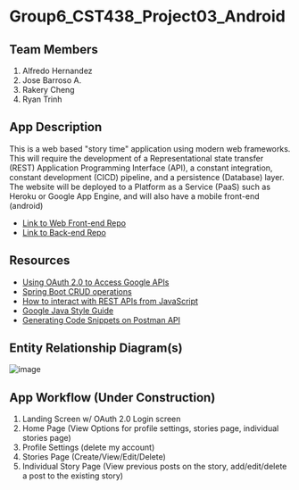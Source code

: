# Group6_CST438_Project03_Android
## Team Members

1. Alfredo Hernandez
2. Jose Barroso A.
3. Rakery Cheng
4. Ryan Trinh

## App Description
This is a web based "story time" application using modern web frameworks. This will require the development of a Representational state transfer (REST) Application Programming Interface (API), a constant integration, constant development (CICD) pipeline, and a persistence (Database) layer. The website will be deployed to a Platform as a Service (PaaS) such as Heroku or Google App Engine, and will also have a mobile front-end (android) 
- [Link to Web Front-end Repo](https://github.com/rltsystems/Group6_CST438_Project03_Web)
- [Link to Back-end Repo](https://github.com/ahernandez1215/Group6_CST438_Project3_backend/tree/master)


## Resources 
- [Using OAuth 2.0 to Access Google APIs ](https://developers.google.com/identity/protocols/oauth2)
- [Spring Boot CRUD operations](https://www.geeksforgeeks.org/spring-boot-crud-operations-using-mysql-database/)
- [How to interact with REST APIs from JavaScript](https://blog.teclado.com/how-to-interact-with-rest-apis-from-javascript/)
- [Google Java Style Guide](https://google.github.io/styleguide/javaguide.html)
- [Generating Code Snippets on Postman API](https://learning.postman.com/docs/sending-requests/generate-code-snippets/)

## Entity Relationship Diagram(s)
![image](https://user-images.githubusercontent.com/10646650/162261351-ffe7e6cf-ac44-474d-812a-5f8ad5578b7c.png)

## App Workflow (Under Construction)
1. Landing Screen w/ OAuth 2.0 Login screen
2. Home Page (View Options for profile settings, stories page, individual stories page)
3. Profile Settings (delete my account)
4. Stories Page (Create/View/Edit/Delete)
5. Individual Story Page (View previous posts on the story, add/edit/delete a post to the existing story)


